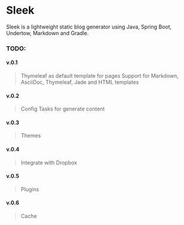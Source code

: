 Sleek
=====

Sleek is a lightweight static blog generator using Java, Spring Boot, Undertow, Markdown and Gradle. 

### TODO: ###

#### v.0.1 ####
> Thymeleaf as default template for pages
> Support for Markdown, AsciiDoc, Thymeleaf, Jade and HTML templates
 
#### v.0.2 ####
> Config
> Tasks for generate content
 
#### v.0.3 ####
> Themes
 
#### v.0.4 ####
> Integrate with Dropbox
 
#### v.0.5 ####
> Plugins
 
#### v.0.6 ####
> Cache
